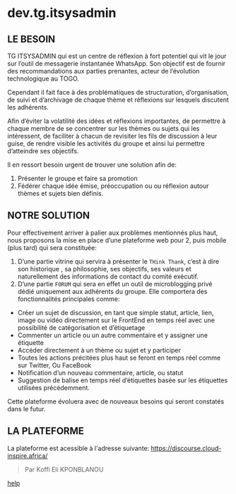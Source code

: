 # dev.tg.itsysadmin


## LE BESOIN

TG ITSYSADMIN qui est un centre de réflexion à fort potentiel qui vit le jour sur l’outil de messagerie instantanée WhatsApp. Son objectif est de fournir des recommandations aux parties prenantes, acteur de l’évolution technologique au TOGO.

Cependant il fait face à des problématiques de structuration, d’organisation, de suivi et d’archivage de chaque thème et réflexions sur lesquels discutent les adhérents.

Afin d’éviter la volatilité des idées et réflexions importantes, de permettre à chaque membre de se concentrer sur les thèmes ou sujets qui les intéressent, de faciliter à chacun de revisiter les fils de discussion à leur guise, de rendre visible les activités du groupe et ainsi lui permettre d’atteindre ses objectifs.

Il en ressort besoin urgent de trouver une solution afin de:

1. Présenter le groupe et faire sa promotion
2. Fédérer chaque idée émise, préoccupation ou ou réflexion autour thèmes et sujets bien définis.


## NOTRE SOLUTION
Pour effectivement arriver à palier aux problèmes mentionnés plus haut, nous proposons la mise en place d’une plateforme web pour 2, puis mobile (plus tard) qui sera constituée:

1. D’une partie vitrine qui servira à présenter le `THink Thank`, c’est à dire son historique , sa philosophie, ses objectifs, ses valeurs et naturellement des informations de contact du comité exécutif.
2. D’une partie `FORUM` qui sera en effet un outil de microblogging privé dédié uniquement aux adhérents du groupe. Elle comportera des fonctionnalités principales comme:
  - Créer un sujet de discussion, en tant que simple statut, article, lien, image ou vidéo directement sur le FrontEnd en temps réel avec une possibilité de catégorisation et d’étiquetage
  - Commenter un article ou un autre commentaire et y assigner une étiquette
  - Accéder directement à un thème ou sujet et y participer
  - Toutes les actions précitées plus haut se feront en temps réel comme sur Twitter, Ou FaceBook
  - Notification d’un nouveau commentaire, article, ou statut
  - Suggestion de balise en temps réel d’étiquettes basée sur les étiquettes utilisées précédemment.

Cette plateforme évoluera avec de nouveaux besoins qui seront constatés dans le futur.

## LA PLATEFORME
La plateforme est acessible à l'adresse suivante: https://discourse.cloud-inspire.africa/



> Par Koffi Eli KPONBLANOU


[help](https://help.github.com/articles/basic-writing-and-formatting-syntax/)
